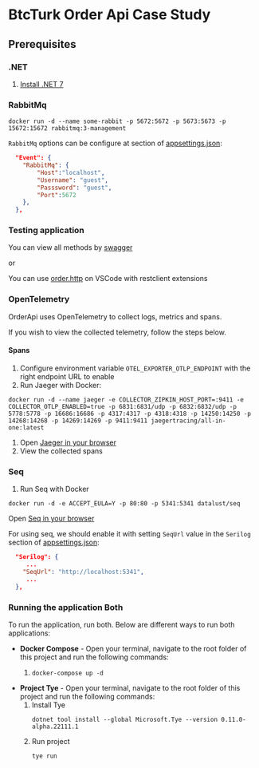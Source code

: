 # BtcTurk Order Api Case Study

## Prerequisites

### .NET

1. [Install .NET 7](https://dotnet.microsoft.com/en-us/download)

### RabbitMq

```
docker run -d --name some-rabbit -p 5672:5672 -p 5673:5673 -p 15672:15672 rabbitmq:3-management

```

`RabbitMq` options can be configure at section of [appsettings.json](src/BtcTurk.Order.Api/appsettings.json):

```json
  "Event": {
    "RabbitMq": {
        "Host":"localhost",
        "Username": "guest",
        "Passsword": "guest",
        "Port":5672
    },
  },
```

### Testing application

You can view all methods by [swagger](http://localhost:5024/swagger)

or

You can use [order.http](Request/order.http) on VSCode with restclient extensions

### OpenTelemetry

OrderApi uses OpenTelemetry to collect logs, metrics and spans.

If you wish to view the collected telemetry, follow the steps below.

#### Spans

1. Configure environment variable `OTEL_EXPORTER_OTLP_ENDPOINT` with the right endpoint URL to enable
1. Run Jaeger with Docker:

```
docker run -d --name jaeger -e COLLECTOR_ZIPKIN_HOST_PORT=:9411 -e COLLECTOR_OTLP_ENABLED=true -p 6831:6831/udp -p 6832:6832/udp -p 5778:5778 -p 16686:16686 -p 4317:4317 -p 4318:4318 -p 14250:14250 -p 14268:14268 -p 14269:14269 -p 9411:9411 jaegertracing/all-in-one:latest
```

1. Open [Jaeger in your browser](http://localhost:16686/)
1. View the collected spans

### Seq

1. Run Seq with Docker

```
docker run -d -e ACCEPT_EULA=Y -p 80:80 -p 5341:5341 datalust/seq
```

Open [Seq in your browser](http://localhost:80/)

For using seq, we should enable it with setting `SeqUrl` value in the `Serilog` section of [appsettings.json](src/BtcTurk.Order.Api/appsettings.json):

```json
  "Serilog": {
     ...
    "SeqUrl": "http://localhost:5341",
     ...
  },
```

### Running the application Both

To run the application, run both. Below are different ways to run both applications:

- **Docker Compose** - Open your terminal, navigate to the root folder of this project and run the following commands:
  1.  ```
      docker-compose up -d
      ```
- **Project Tye** - Open your terminal, navigate to the root folder of this project and run the following commands:
  1.  Install Tye
      ```
      dotnet tool install --global Microsoft.Tye --version 0.11.0-alpha.22111.1
      ```
  2.  Run project
      ```
      tye run
      ```
